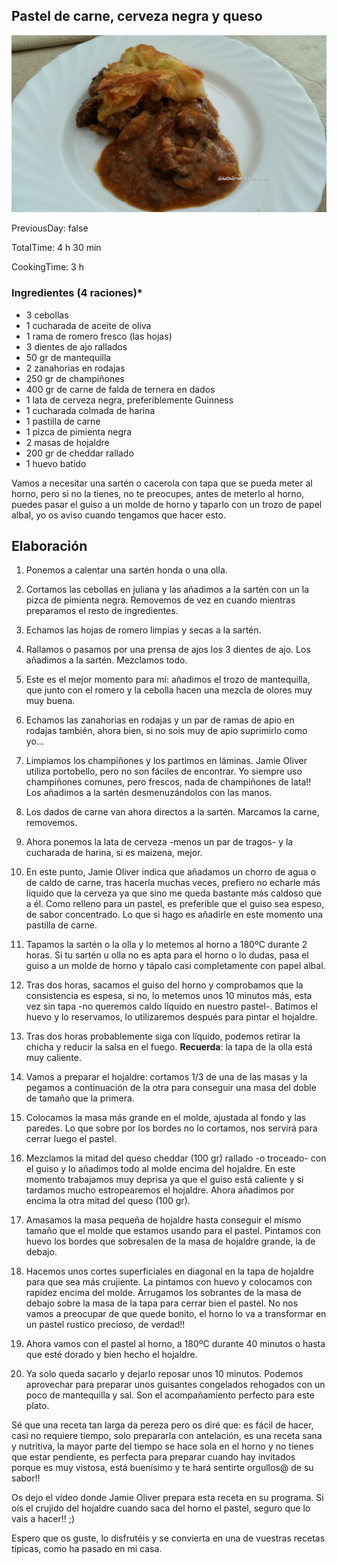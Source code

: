 [title]: #()

## Pastel de carne, cerveza negra y queso

[img]: #()

![](../docs/imgs/0048-pastel_hojaldrado_de_buey_queso_y_cerveza_5.jpg)

[#url]:#()

[]()

[recipe-time]: #()

PreviousDay: false

TotalTime: 4 h 30 min

CookingTime: 3 h

[ingredients-content]: #()

### Ingredientes (4 raciones)*
                 
                 
- 3 cebollas
- 1 cucharada de aceite de oliva
- 1 rama de romero fresco (las hojas)
- 3 dientes de ajo rallados
- 50 gr de mantequilla
- 2 zanahorias en rodajas
- 250 gr de champiñones
- 400 gr de carne de falda de ternera en dados
- 1 lata de cerveza negra, preferiblemente Guinness
- 1 cucharada colmada de harina
- 1 pastilla de carne
- 1 pizca de pimienta negra
- 2 masas de hojaldre
- 200 gr de cheddar rallado
- 1 huevo batido


[content]: #()


Vamos a necesitar una sartén o cacerola con tapa que se pueda meter al
horno, pero si no la tienes, no te preocupes, antes de meterlo al horno,
puedes pasar el guiso a un molde de horno y taparlo con un trozo de papel
albal, yo os aviso cuando tengamos que hacer esto.





## Elaboración 

1. Ponemos a calentar una sartén honda o una olla.

2. Cortamos las cebollas en juliana y las añadimos a la sartén con un
la pizca de pimienta negra. Removemos de vez en cuando mientras preparamos
el resto de ingredientes.

3. Echamos las hojas de romero limpias y secas a la sartén.

4. Rallamos o pasamos por una prensa de ajos los 3 dientes de ajo. Los
añadimos a la sartén. Mezclamos todo.

5. Este es el mejor momento para mí: añadimos el trozo de mantequilla,
que junto con el romero y la cebolla hacen una mezcla de olores muy muy
buena.

6. Echamos las zanahorias en rodajas y un par de ramas de apio en
rodajas también, ahora bien, si no sois muy de apio suprimirlo como yo...

7. Limpiamos los champiñones y los partimos en láminas. Jamie Oliver
utiliza portobello, pero no son fáciles de encontrar. Yo siempre uso
champiñones comunes, pero frescos, nada de champiñones de lata!! Los
añadimos a la sartén desmenuzándolos con las manos.

8. Los dados de carne van ahora directos a la sartén. Marcamos la
carne, removemos.

9. Ahora ponemos la lata de cerveza -menos un par de tragos- y la
cucharada de harina, si es maizena, mejor.

10. En este punto, Jamie Oliver indica que añadamos un chorro de agua o
de caldo de carne, tras hacerla muchas veces, prefiero no echarle más
líquido que la cerveza ya que sino me queda bastante más caldoso que a él.
Como relleno para un pastel, es preferible que el guiso sea espeso, de
sabor concentrado. Lo que si hago es añadirle en este momento una pastilla
de carne.

11. Tapamos la sartén o la olla y lo metemos al horno a 180ºC durante 2
horas. Si tu sartén u olla no es apta para el horno o lo dudas, pasa el
guiso a un molde de horno y tápalo casi completamente con papel albal.

12. Tras dos horas, sacamos el guiso del horno y comprobamos que la
consistencia es espesa, si no, lo metemos unos 10 minutos más, esta vez sin
tapa -no queremos caldo líquido en nuestro pastel-. Batimos el huevo y lo
reservamos, lo utilizaremos  después para pintar el hojaldre.

12. Tras dos horas probablemente siga con líquido, podemos retirar la chicha y reducir la salsa en el fuego. **Recuerda**: la tapa de la olla está muy caliente.

13. Vamos a preparar el hojaldre: cortamos 1/3 de una de las masas y la
pegamos a continuación de la otra para conseguir una masa del doble de
tamaño que la primera.

14. Colocamos la masa más grande en el molde, ajustada al fondo y las
paredes. Lo que sobre por los bordes no lo cortamos, nos servirá para
cerrar luego el pastel.

15. Mezclamos la mitad del queso cheddar (100 gr) rallado -o troceado-
con el guiso y lo añadimos todo al molde encima del hojaldre. En este
momento trabajamos muy deprisa ya que el guiso está caliente y si
tardamos mucho estropearemos el hojaldre. Ahora añadimos por encima la
otra mitad del queso (100 gr).

16. Amasamos la masa pequeña de hojaldre hasta conseguir el mismo
tamaño que el molde que estamos usando para el pastel. Pintamos con huevo los
bordes que sobresalen de la masa de hojaldre grande, la de debajo.

17. Hacemos unos cortes superficiales en diagonal en la tapa de hojaldre
para que sea más crujiente. La pintamos con huevo y colocamos con rapidez
encima del molde. Arrugamos los sobrantes de la masa de debajo sobre la
masa de la tapa para cerrar bien el pastel. No nos vamos a preocupar de que
quede bonito, el horno lo va a transformar en un pastel rustico precioso,
de verdad!!

18. Ahora vamos con el pastel al horno, a 180ºC durante 40 minutos o
hasta que esté dorado y bien hecho el hojaldre.

19. Ya solo queda sacarlo y dejarlo reposar unos 10 minutos. Podemos
aprovechar para preparar unos guisantes congelados rehogados con un poco
de mantequilla y sal. Son el acompañamiento perfecto para este plato.

Sé que una receta tan larga da pereza pero os diré que: es fácil de
hacer, casi no requiere tiempo, solo prepararla con antelación, es una
receta sana y nutritiva, la mayor parte del tiempo se hace sola en el
horno y no tienes que estar pendiente, es perfecta para preparar cuando hay
invitados porque es muy vistosa, está buenísimo y te hará sentirte
orgullos@ de su sabor!!


Os dejo el vídeo donde Jamie Oliver prepara esta receta en su programa.
Si oís el crujido del hojaldre cuando saca del horno el pastel, seguro
que lo vais a hacer!! ;)





Espero que os guste, lo disfrutéis y se convierta en una de vuestras
recetas típicas, como ha pasado en mi casa.
